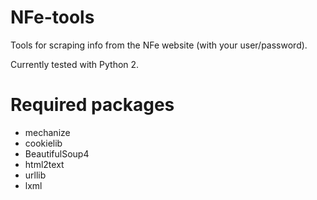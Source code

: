 # NFe-tools
Tools for scraping info from the NFe website (with your user/password).

Currently tested with Python 2.

# Required packages
* mechanize
* cookielib
* BeautifulSoup4
* html2text
* urllib
* lxml
